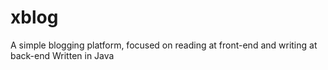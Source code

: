 # xblog
A simple blogging platform, focused on reading at front-end and writing at back-end
Written in Java
